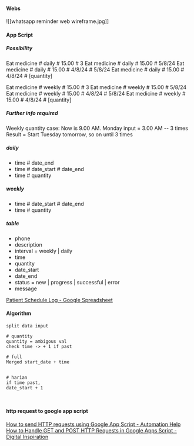 #### Webs
![[whatsapp reminder web wireframe.jpg]]
#### App Script
##### Possibility
Eat medicine # daily # 15.00 # 3
Eat medicine # daily # 15.00 # 5/8/24
Eat medicine # daily # 15.00 # 4/8/24 # 5/8/24
Eat medicine # daily # 15.00 # 4/8/24 # [quantity]

Eat medicine # weekly # 15.00 # 3
Eat medicine # weekly # 15.00 # 5/8/24
Eat medicine # weekly # 15.00 # 4/8/24 # 5/8/24
Eat medicine # weekly # 15.00 # 4/8/24 # [quantity]

##### Further info required
Weekly quantity case:
Now is 9.00 AM. Monday
input = 3.00 AM  --  3 times
Result = Start Tuesday tomorrow, so on until 3 times

##### daily
- time # date_end
- time # date_start # date_end
- time # quantity

##### weekly
- time # date_start # date_end
- time # quantity


##### table
- phone
- description
- interval = weekly | daily
- time
- quantity
- date_start
- date_end
- status = new | progress | successful | error
- message


[Patient Schedule Log - Google Spreadsheet](https://docs.google.com/spreadsheets/d/1-ltsPs2t2zGPD1bJKIOiRLtoDpXD_fZdbielqIIIDNs/edit?usp=sharing)


#### Algorithm
```
split data input

# quantity
quantity = ambigous val
check time -> + 1 if past

# full
Merged start_date + time


# harian
if time past,
date_start + 1



```


#### http request to google app script
[How to send HTTP requests using Google App Script - Automation Help](https://automation-help.com/http-requests-google-app-script/)
[How to Handle GET and POST HTTP Requests in Google Apps Script - Digital Inspiration](https://www.labnol.org/code/19871-get-post-requests-google-script)



